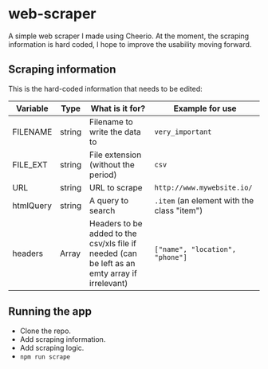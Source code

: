 
# web-scraper

A simple web scraper I made using Cheerio.
At the moment, the scraping information is hard coded, I hope to improve the usability moving forward.


## Scraping information

This is the hard-coded information that needs to be edited:

| Variable|Type|What is it for?|Example for use|
|-|-|-|-|
|FILENAME|string|Filename to write the data to|`very_important`|
|FILE_EXT|string|File extension (without the period)|`csv`|
|URL|string|URL to scrape|`http://www.mywebsite.io/`|      
|htmlQuery|string|A query to search|`.item` (an element with the class "item")|
|headers|Array|Headers to be added to the csv/xls file if needed (can be left as an emty array if irrelevant)|`["name", "location", "phone"]`|

## Running the app

* Clone the repo.
* Add scraping information.
* Add scraping logic.
* `npm run scrape`